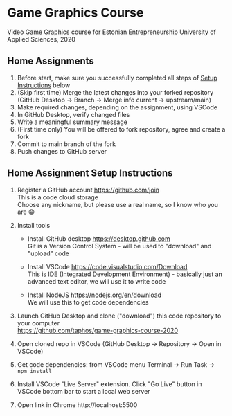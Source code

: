 # Game Graphics Course

Video Game Graphics course for Estonian Entrepreneurship University of Applied Sciences, 2020

## Home Assignments

1. Before start, make sure you successfully completed all steps of [Setup Instructions](#setup) below
2. (Skip first time) Merge the latest changes into your forked repository (GitHub Desktop -> Branch ->  Merge info current -> upstream/main)
3. Make required changes, depending on the assignment, using VSCode
4. In GitHub Desktop, verify changed files
5. Write a meaningful summary message
6. (First time only) You will be offered to fork repository, agree and create a fork
7. Commit to main branch of the fork
8. Push changes to GitHub server

## Home Assignment Setup Instructions<a name="setup"></a>

1. Register a GitHub account https://github.com/join
<br/>This is a code cloud storage
<br/>Choose any nickname, but please use a real name, so I know who you are :grin:

2. Install tools

    * Install GitHub desktop https://desktop.github.com
    <br/>Git is a Version Control System - will be used to "download" and "upload" code
    
    * Install VSCode https://code.visualstudio.com/Download
    <br/>This is IDE (Integrated Development Environment) - basically just an advanced text editor, we will use it to write code

    * Install NodeJS https://nodejs.org/en/download
    <br/>We will use this to get code dependencies
    
2. Launch GitHub Desktop and clone ("download") this code repository to your computer
    <br/>https://github.com/taphos/game-graphics-course-2020
    
3. Open cloned repo in VSCode (GitHub Desktop -> Repository -> Open in VSCode)

4. Get code dependencies: from VSCode menu Terminal -> Run Task -> `npm install` 

4. Install VSCode "Live Server" extension. Click "Go Live" button in VSCode bottom bar to start a local web server

5. Open link in Chrome http://localhost:5500
